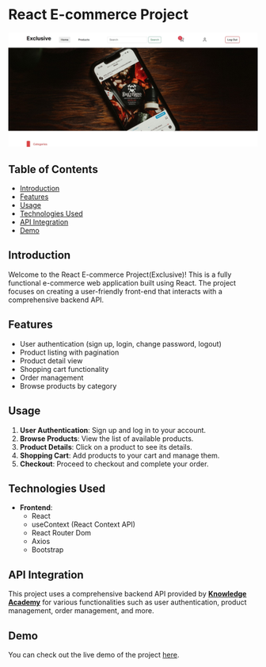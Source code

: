 # React E-commerce Project


[![Exclusive](Exclusive.jpg)](https://react-e-commerce-project-op5j.onrender.com/)
## Table of Contents

- [Introduction](#introduction)
- [Features](#features)
- [Usage](#usage)
- [Technologies Used](#technologies-used)
- [API Integration](#api-integration)
- [Demo](#demo)

## Introduction

Welcome to the React E-commerce Project(Exclusive)! This is a fully functional e-commerce web application built using React. The project focuses on creating a user-friendly front-end that interacts with a comprehensive backend API.

## Features

- User authentication (sign up, login, change password, logout)
- Product listing with pagination
- Product detail view
- Shopping cart functionality
- Order management
- Browse products by category


## Usage

1. **User Authentication**: Sign up and log in to your account.
2. **Browse Products**: View the list of available products.
3. **Product Details**: Click on a product to see its details.
4. **Shopping Cart**: Add products to your cart and manage them.
5. **Checkout**: Proceed to checkout and complete your order.

## Technologies Used

- **Frontend**:
  - React
  - useContext (React Context API)
  - React Router Dom
  - Axios
  - Bootstrap

## API Integration

This project uses a comprehensive backend API provided by **[Knowledge Academy](https://www.linkedin.com/company/eknowledge-learn/)** for various functionalities such as user authentication, product management, order management, and more.


## Demo

You can check out the live demo of the project [here](https://react-e-commerce-project-op5j.onrender.com/).


